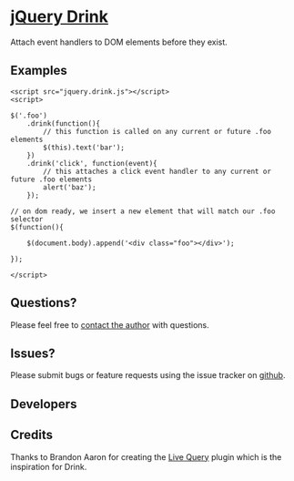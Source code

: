 [jQuery Drink](http://github.com/elijahr/jquery-drink)
================================

Attach event handlers to DOM elements before they exist.

Examples
--------

	<script src="jquery.drink.js"></script>
	<script>

	$('.foo')
		.drink(function(){
			// this function is called on any current or future .foo elements
			$(this).text('bar');
		})
		.drink('click', function(event){
			// this attaches a click event handler to any current or future .foo elements
			alert('baz');
		});

	// on dom ready, we insert a new element that will match our .foo selector
	$(function(){

		$(document.body).append('<div class="foo"></div>');

	});

	</script>


Questions?
----------

Please feel free to [contact the author](mailto:elijahr+jquerydrink@gmail.com) with questions.


Issues?
-------

Please submit bugs or feature requests using the issue tracker on [github](http://github.com/elijahr/jquery-drink/issues).


Developers
----------




Credits
-------

Thanks to Brandon Aaron for creating the [Live Query](http://plugins.jquery.com/project/livequery) plugin which is the inspiration for Drink.
